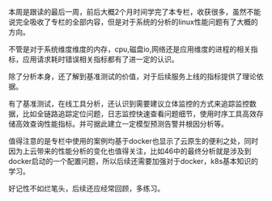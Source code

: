 本周是跟读的最后一周，前后大概2个月时间学完了本专栏，收获很多，虽然不能说完全吸收了专栏的全部内容，但是对于系统的分析的linux性能问题有了大概的方向。

不管是对于系统维度维度的内存，cpu,磁盘io,网络还是应用维度的进程的相关指标，应用请求耗时错误相关指标都有了进一定的认识。

除了分析本身，还了解到基准测试的价值，对于后续服务上线的指标提供了理论依据。

有了基准测试，在线工具分析，还认识到需要建议立体监控的方式来追踪监控数据，比如全链路追踪定位问题，日志监控快速查看问题细节，使用时序工具高效存储高效查询性能指标。并可据此建立一定模型预测告警并根因分析等。

值得注意的是专栏中使用的案例均基于docker也显示了云原生的便利之处，同时因为上云带来的性能分析的变化也值得关注，比如46中的最终分析就是涉及到docker启动的一个配置问题，所以后续还需要加强对于docker，k8s基本知识的学习。

好记性不如烂笔头，后续还应经常回顾，多练习。
